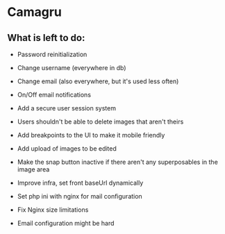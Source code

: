 # Camagru

## What is left to do:

- Password reinitialization
- Change username (everywhere in db)
- Change email (also everywhere, but it's used less often)
- On/Off email notifications
- Add a secure user session system
- Users shouldn't be able to delete images that aren't theirs

- Add breakpoints to the UI to make it mobile friendly

- Add upload of images to be edited
- Make the snap button inactive if there aren't any superposables in the image area

- Improve infra, set front baseUrl dynamically
- Set php ini with nginx for mail configuration
- Fix Nginx size limitations
- Email configuration might be hard